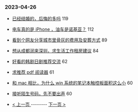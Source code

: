 ### 2023-04-26 
- [已经结婚的，后悔的多吗](https://www.v2ex.com/t/935483) 119
- [电车真的是 iPhone ，油车是诺基亚？](https://www.v2ex.com/t/935540) 112
- [看到个网友分享城市里骨灰的费用及安葬方式](https://www.v2ex.com/t/935519) 89
- [想从成都润来深圳，求生活工作租房建议](https://www.v2ex.com/t/935543) 84
- [好看的韩剧日剧推荐交流](https://www.v2ex.com/t/935474) 62
- [求推荐 pdf 阅读器](https://www.v2ex.com/t/935512) 61
- [和 mac 相比，为什么 win 系统的笔记本触控板面积这么小](https://www.v2ex.com/t/935515) 60
- [接听陌生号码，先不要出声](https://www.v2ex.com/t/935576) 60 

- [ < 上一页 ](https://github.com/able8/v2ex-hot-record/blob/master/2023-04-25.md) -------- [ 下一页 > ](https://github.com/able8/v2ex-hot-record/blob/master/2023-04-27.md)